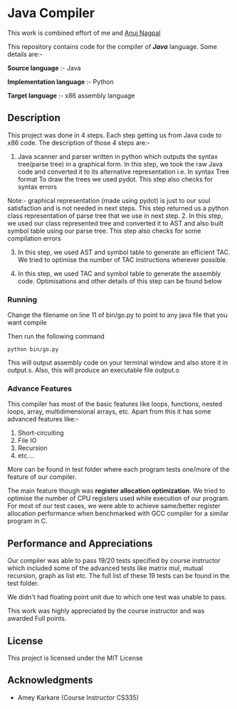 # Java Compiler
This work is combined effort of me and  [Anuj Nagpal](https://github.com/anujnag)

This repository contains code for the compiler of **_Java_** language. Some details are:-

**Source language** :- Java

**Implementation language** :- Python

**Target language** :- x86 assembly language

## Description

This project was done in 4 steps. Each step getting us from Java code to x86 code. The description of those 4 steps are:-

1. Java scanner and parser written in python which outputs the syntax tree(parse tree) in a graphical form.
In this step, we took the raw Java code and converted it to its alternative representation i.e. In syntax Tree format
To draw the trees we used pydot. This step also checks for syntax errors

  Note:- graphical representation (made using pydot) is just to our soul satisfaction and is not needed in next steps. This step returned us a python class representation of parse tree that we use in next step.
2. In this step, we used our class represented tree and converted it to AST and also built symbol table using our parse tree. This step also checks for some compilation errors

3. In this step, we used AST and symbol table to generate an efficient TAC. We tried to optimise the number of TAC instructions wherever possible.

4. In this step, we used TAC and symbol table to generate the assembly code. Optimisations and other details of this step can be found below

### Running

Change the filename on line 11 of bin/go.py to point to any java file that you want compile

Then run the following command
```
python bin/go.py
```

This will output assembly code on your terminal window and also store it in output.s. Also, this will produce an executable file output.o
### Advance Features

This compiler has most of the basic features like loops, functions, nested loops, array, multidimensional arrays, etc. Apart from this it has some advanced features like:-

1. Short-circuiting
2. File IO
3. Recursion
4. etc....

More can be found in test folder where each program tests one/more of the feature of our compiler.

The main feature though was __register allocation optimization__. We tried to optimise the number of CPU registers used while execution of our program. For most of our test cases, we were able to achieve same/better register allocation performance when benchmarked with GCC compiler for a similar program in C.

## Performance and Appreciations

Our compiler was able to pass 19/20 tests specified by course instructor which included some of the advanced tests like matrix mul, mutual recursion, graph as list etc. The full list of these 19 tests can be found in the test folder.

We didn't had floating point unit due to which one test was unable to pass.

This work was highly appreciated by the course instructor and was awarded Full points.

## License

This project is licensed under the MIT License

## Acknowledgments

* Amey Karkare (Course Instructor CS335)
